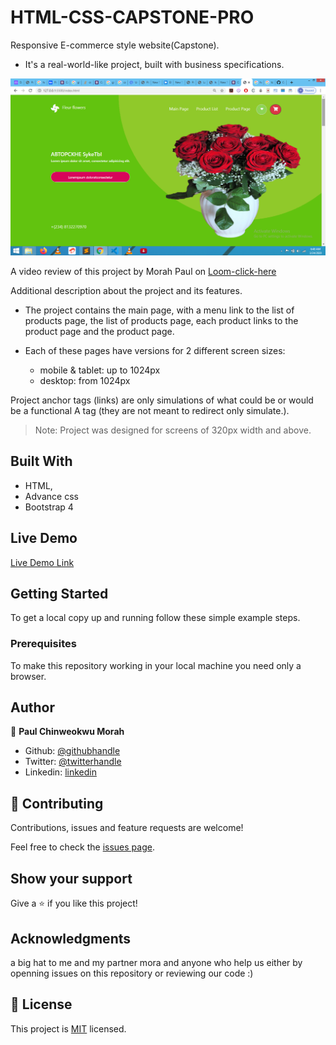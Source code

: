 # HTML-CSS-CAPSTONE-PRO

 Responsive E-commerce style website(Capstone).

- It's a real-world-like project, built with business specifications.

![screenshot](images/Screenshot.png)

A video review of this project by Morah Paul on [Loom-click-here](https://www.loom.com/share/b36084988a8a4a0a871c2a78c9102cf1)

Additional description about the project and its features.

- The project contains the main page, with a menu link to the list of products page, the   list of products page, each product links to the product page and the product page.

- Each of these pages have versions for 2 different screen sizes: 
    - mobile & tablet: up to 1024px
    - desktop: from 1024px

Project anchor tags (links) are only simulations of what could be or would be a functional A tag (they are not meant to redirect only simulate.). 


> Note: Project was designed for screens of 320px width and above. 

## Built With

- HTML,
- Advance css
- Bootstrap 4

## Live Demo

[Live Demo Link](https://elated-hamilton-0166f1.netlify.com)


## Getting Started

To get a local copy up and running follow these simple example steps.

### Prerequisites
To make this repository working in your local machine you need only a browser.

## Author

👤 **Paul Chinweokwu Morah**

- Github: [@githubhandle](https://github.com/chinweokwu)
- Twitter: [@twitterhandle](https://twitter.com/Morah89820846)
- Linkedin: [linkedin](https://www.linkedin.com/in/paul-morah-285b63172/)

## 🤝 Contributing

Contributions, issues and feature requests are welcome!

Feel free to check the [issues page](https://github.com/chinweokwu/HTML-CSS-CAPSTONE-PRO/issues).

## Show your support

Give a ⭐️ if you like this project!

## Acknowledgments

a big hat to me and my partner mora and anyone who help us either by openning issues on this repository or reviewing our code :)

## 📝 License

This project is [MIT](lic.url) licensed.
